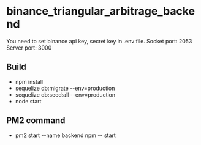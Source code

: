 # binance_triangular_arbitrage_backend
You need to set binance api key, secret key in .env file.
Socket port: 2053
Server port: 3000
## Build
- npm install
- sequelize db:migrate --env=production
- sequelize db:seed:all --env=production
- node start

## PM2 command
- pm2 start --name backend npm -- start